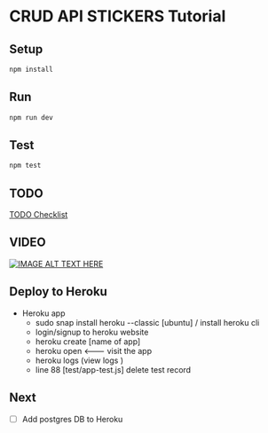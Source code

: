 # CRUD API STICKERS Tutorial

## Setup

```sh
npm install
```

## Run

```sh
npm run dev
```

## Test

```sh
npm test
```

## TODO

[TODO Checklist](TODO.md)

## VIDEO

[![IMAGE ALT TEXT HERE](https://i.imgur.com/fziyA9i.png)](https://www.youtube.com/playlist?list=PLM_i0obccy3uwR6ZYa7QE03xDRAqs4Aso)

## Deploy to Heroku
* Heroku app
  * sudo snap install heroku --classic [ubuntu] / install heroku cli
  * login/signup to heroku website 
  * heroku create [name of app]
  * heroku open <--- visit the app
  * heroku logs (view logs )
  * line 88 [test/app-test.js] delete test record

## Next
* [ ] Add postgres DB to Heroku
